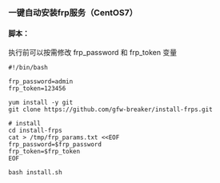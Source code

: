 ### 一键自动安装frp服务（CentOS7）

#### 脚本：
执行前可以按需修改 frp_password 和 frp_token 变量

```
#!/bin/bash

frp_password=admin
frp_token=123456

yum install -y git
git clone https://github.com/gfw-breaker/install-frps.git

# install 
cd install-frps
cat > /tmp/frp_params.txt <<EOF
frp_password=$frp_password
frp_token=$frp_token
EOF

bash install.sh

